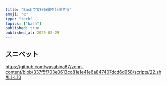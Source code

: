 ```yaml
---
title: "Bashで実行時間を計測する"
emoji: "⏰"
type: "tech"
topics: ["bash"]
published: true
published_at: 2025-05-29
---
```


## スニペット

https://github.com/wasabina67/zenn-content/blob/337f5f703e0613cc81e1e41e6a847407dcd6d958/scripts/22.sh#L1-L10
